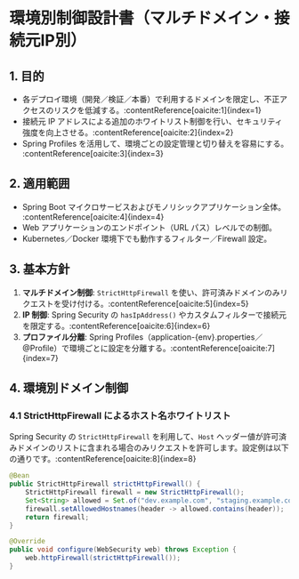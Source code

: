 # 環境別制御設計書（マルチドメイン・接続元IP別）

## 1. 目的
- 各デプロイ環境（開発／検証／本番）で利用するドメインを限定し、不正アクセスのリスクを低減する。&#8203;:contentReference[oaicite:1]{index=1}  
- 接続元 IP アドレスによる追加のホワイトリスト制御を行い、セキュリティ強度を向上させる。&#8203;:contentReference[oaicite:2]{index=2}  
- Spring Profiles を活用して、環境ごとの設定管理と切り替えを容易にする。&#8203;:contentReference[oaicite:3]{index=3}  

## 2. 適用範囲
- Spring Boot マイクロサービスおよびモノリシックアプリケーション全体。&#8203;:contentReference[oaicite:4]{index=4}  
- Web アプリケーションのエンドポイント（URL パス）レベルでの制御。  
- Kubernetes／Docker 環境下でも動作するフィルター／Firewall 設定。  

## 3. 基本方針
1. **マルチドメイン制御**: `StrictHttpFirewall` を使い、許可済みドメインのみリクエストを受け付ける。&#8203;:contentReference[oaicite:5]{index=5}  
2. **IP 制御**: Spring Security の `hasIpAddress()` やカスタムフィルターで接続元を限定する。&#8203;:contentReference[oaicite:6]{index=6}  
3. **プロファイル分離**: Spring Profiles（application-{env}.properties／@Profile）で環境ごとに設定を分離する。&#8203;:contentReference[oaicite:7]{index=7}  

## 4. 環境別ドメイン制御

### 4.1 StrictHttpFirewall によるホスト名ホワイトリスト
Spring Security の `StrictHttpFirewall` を利用して、`Host` ヘッダー値が許可済みドメインのリストに含まれる場合のみリクエストを許可します。設定例は以下の通りです。&#8203;:contentReference[oaicite:8]{index=8}

```java
@Bean
public StrictHttpFirewall strictHttpFirewall() {
    StrictHttpFirewall firewall = new StrictHttpFirewall();
    Set<String> allowed = Set.of("dev.example.com", "staging.example.com", "www.example.com");
    firewall.setAllowedHostnames(header -> allowed.contains(header));
    return firewall;
}

@Override
public void configure(WebSecurity web) throws Exception {
    web.httpFirewall(strictHttpFirewall());
}
